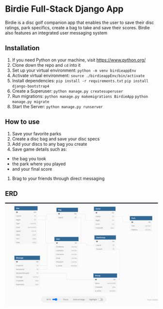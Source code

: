 # **Birdie** Full-Stack Django App
Birdie is a disc golf companion app that enables the user to save their disc ratings,
park specifics, create a bag to take and save their scores. Birdie also features an integrated user messaging system

## Installation
1. If you need Python on your machine, visit https://www.python.org/
1. Clone down the repo and `cd` into it
1. Set up your virtual environment:
   `python -m venv birdieappEnv`
1. Activate virtual environment:
   `source ./birdieappEnv/bin/activate`
1. Install dependencies:
   `pip install -r requirements.txt`
   `pip install django-bootstrap4`
1. Create a Superuser:
   `python manage.py createsuperuser`
1. Run migrations:
   `python manage.py makemigrations BirdieApp`
   `python manage.py migrate`
1. Start the Server:
   `python manage.py runserver`

## How to use
1. Save your favorite parks
1. Create a disc bag and save your disc specs
1. Add your discs to any bag you create
1. Save game details such as:
- the bag you took
- the park where you played
- and your final score
1. Brag to your friends through direct messaging

## ERD
<img src="BirdieApp/imgs/2020-06-17.png">